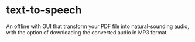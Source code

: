 # text-to-speech
An offline with GUI that transform your PDF file into natural-sounding audio, with the option of downloading the converted audio in MP3 format.
